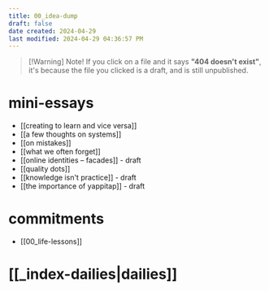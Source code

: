 ```yaml
---
title: 00_idea-dump
draft: false
date created: 2024-04-29
last modified: 2024-04-29 04:36:57 PM
---
```


> [!Warning] Note!
> If you click on a file and it says **"404 doesn't exist"**, it's because the file you clicked is a draft, and is still unpublished.

# mini-essays
- [[creating to learn and vice versa]]
- [[a few thoughts on systems]]
- [[on mistakes]]
- [[what we often forget]]
- [[online identities – facades]] - draft
- [[quality dots]]
- [[knowledge isn't practice]] - draft
- [[the importance of yappitap]] - draft

# commitments
- [[00_life-lessons]]

# [[_index-dailies|dailies]]
